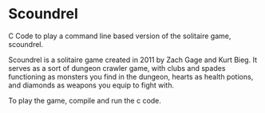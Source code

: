 # Scoundrel
C Code to play a command line based version of the solitaire game, scoundrel.

Scoundrel is a solitaire game created in 2011 by Zach Gage and Kurt Bieg. It serves as a sort of dungeon crawler game, with clubs and spades functioning as monsters you find in the dungeon, hearts as health potions, and diamonds as weapons you equip to fight with. 

To play the game, compile and run the c code. 
